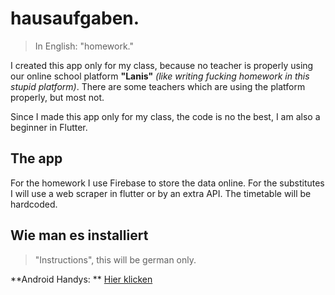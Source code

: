 # hausaufgaben.

>In English: "homework."

I created this app only for my class, because no teacher is properly using our online school platform **"Lanis"**  _(like writing fucking homework in this stupid platform)_. There are some teachers which are using the platform properly, but most not.

Since I made this app only for my class, the code is no the best, I am also a beginner in Flutter.

## The app

For the homework I use Firebase to store the data online. For the substitutes I will use a web scraper in flutter or by an extra API. The timetable will be hardcoded.

## Wie man es installiert

>"Instructions", this will be german only.

**Android Handys: ** [Hier klicken](./Anleitung_android.md)
